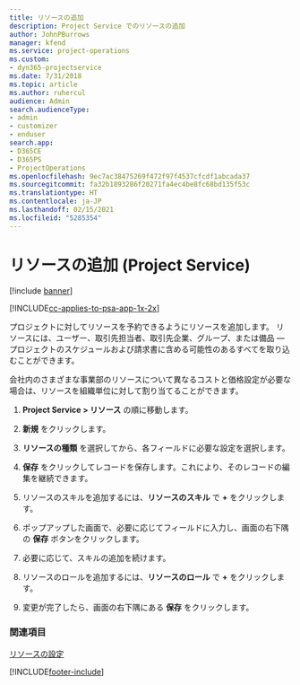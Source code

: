 ```yaml
---
title: リソースの追加
description: Project Service でのリソースの追加
author: JohnPBurrows
manager: kfend
ms.service: project-operations
ms.custom:
- dyn365-projectservice
ms.date: 7/31/2018
ms.topic: article
ms.author: ruhercul
audience: Admin
search.audienceType:
- admin
- customizer
- enduser
search.app:
- D365CE
- D365PS
- ProjectOperations
ms.openlocfilehash: 9ec7ac38475269f472f97f4537cfcdf1abcada37
ms.sourcegitcommit: fa32b1893286f20271fa4ec4be8fc68bd135f53c
ms.translationtype: HT
ms.contentlocale: ja-JP
ms.lasthandoff: 02/15/2021
ms.locfileid: "5285354"
---
```

# <a name="add-resources-project-service"></a>リソースの追加 (Project Service)

[!include [banner](../includes/psa-now-project-operations.md)]

[!INCLUDE[cc-applies-to-psa-app-1x-2x](../includes/cc-applies-to-psa-app-1x-2x.md)]

プロジェクトに対してリソースを予約できるようにリソースを追加します。 リソースには、ユーザー、取引先担当者、取引先企業、グループ、または備品 — プロジェクトのスケジュールおよび請求書に含める可能性のあるすべてを取り込むことができます。  
  
会社内のさまざまな事業部のリソースについて異なるコストと価格設定が必要な場合は、リソースを組織単位に対して割り当てることができます。  
  
1.  **Project Service > リソース** の順に移動します。  
  
2.  **新規** をクリックします。  
  
3.  **リソースの種類** を選択してから、各フィールドに必要な設定を選択します。  
  
4.  **保存** をクリックしてレコードを保存します。これにより、そのレコードの編集を継続できます。  
  
5.  リソースのスキルを追加するには、**リソースのスキル** で **+** をクリックします。  
  
6.  ポップアップした画面で、必要に応じてフィールドに入力し、画面の右下隅の **保存** ボタンをクリックします。  
  
7.  必要に応じて、スキルの追加を続けます。  
  
8.  リソースのロールを追加するには、**リソースのロール** で **+** をクリックします。  
  
9. 変更が完了したら、画面の右下隅にある **保存** をクリックします。  
  
### <a name="see-also"></a>関連項目  
 [リソースの設定](../psa/set-up-resources.md)


[!INCLUDE[footer-include](../includes/footer-banner.md)]